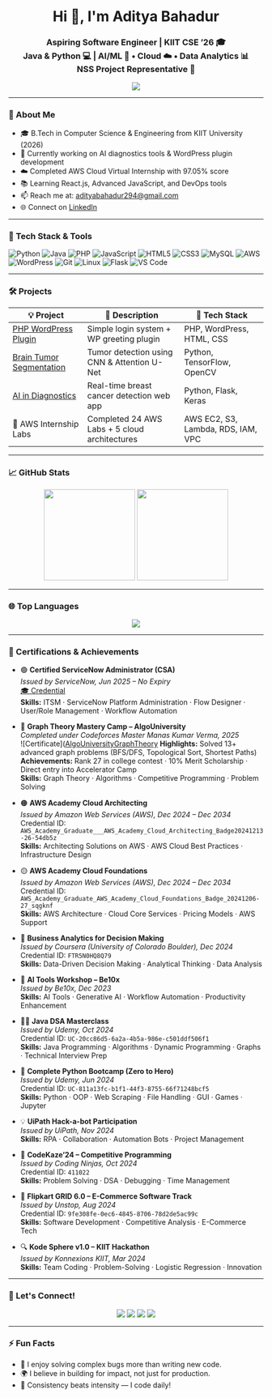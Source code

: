 <h1 align="center">Hi 👋, I'm Aditya Bahadur</h1>
<h3 align="center">
Aspiring Software Engineer | KIIT CSE ’26 🎓 <br>
Java & Python 💻 | AI/ML 🤖 • Cloud ☁️ • Data Analytics 📊 <br>
NSS Project Representative 🌱
</h3>

<p align="center">
  <img src="https://readme-typing-svg.herokuapp.com/?lines=DSA+Lover;Open+Source+Contributor;AWS+Cloud+Intern;Always+Learning+New+Things&center=true&width=500&height=45">
</p>

---

### 🧠 About Me
- 🎓 B.Tech in Computer Science & Engineering from KIIT University (2026)
- 🔭 Currently working on AI diagnostics tools & WordPress plugin development
- ☁️ Completed AWS Cloud Virtual Internship with 97.05% score
- 📚 Learning React.js, Advanced JavaScript, and DevOps tools
- 📫 Reach me at: [adityabahadur294@gmail.com](mailto:adityabahadur294@gmail.com)
- 🌐 Connect on [LinkedIn](https://www.linkedin.com/in/aditya-bahadur-b3b709197/)

---

### 🚀 Tech Stack & Tools

![Python](https://img.shields.io/badge/Python-3776AB?style=for-the-badge&logo=python&logoColor=white)
![Java](https://img.shields.io/badge/Java-007396?style=for-the-badge&logo=java&logoColor=white)
![PHP](https://img.shields.io/badge/PHP-777BB4?style=for-the-badge&logo=php&logoColor=white)
![JavaScript](https://img.shields.io/badge/JavaScript-F7DF1E?style=for-the-badge&logo=javascript&logoColor=black)
![HTML5](https://img.shields.io/badge/HTML5-E34F26?style=for-the-badge&logo=html5&logoColor=white)
![CSS3](https://img.shields.io/badge/CSS3-1572B6?style=for-the-badge&logo=css3&logoColor=white)
![MySQL](https://img.shields.io/badge/MySQL-00000F?style=for-the-badge&logo=mysql&logoColor=white)
![AWS](https://img.shields.io/badge/AWS-FF9900?style=for-the-badge&logo=amazonaws&logoColor=white)
![WordPress](https://img.shields.io/badge/WordPress-21759B?style=for-the-badge&logo=wordpress&logoColor=white)
![Git](https://img.shields.io/badge/Git-F05032?style=for-the-badge&logo=git&logoColor=white)
![Linux](https://img.shields.io/badge/Linux-FCC624?style=for-the-badge&logo=linux&logoColor=black)
![Flask](https://img.shields.io/badge/Flask-000000?style=for-the-badge&logo=flask&logoColor=white)
![VS Code](https://img.shields.io/badge/VS%20Code-007ACC?style=for-the-badge&logo=visual-studio-code&logoColor=white)

---

### 🛠️ Projects

| 💡 Project | 🔧 Description | 🧰 Tech Stack |
|-----------|----------------|---------------|
| [PHP WordPress Plugin](https://github.com/abahadur29/php-wordpress-getting-started) | Simple login system + WP greeting plugin | PHP, WordPress, HTML, CSS |
| [Brain Tumor Segmentation](https://github.com/abahadur29/Brain-Tumor-Segmentation-from-MRI-Using-Deep-Learning) | Tumor detection using CNN & Attention U-Net | Python, TensorFlow, OpenCV |
| [AI in Diagnostics](https://github.com/abahadur29/AI_in_Diagnostics_Precision_Tool_for_Breast_Cancer_Detection) | Real-time breast cancer detection web app | Python, Flask, Keras |
| 🧪 AWS Internship Labs | Completed 24 AWS Labs + 5 cloud architectures | AWS EC2, S3, Lambda, RDS, IAM, VPC |

---

### 📈 GitHub Stats

<p align="center">
  <img src="https://github-readme-stats.vercel.app/api?username=abahadur29&show_icons=true&theme=tokyonight&count_private=true" height="180px"/>
  <img src="https://github-readme-streak-stats.herokuapp.com/?user=abahadur29&theme=tokyonight" height="180px"/>
</p>

---

### 🌐 Top Languages

<p align="center">
  <img src="https://github-readme-stats.vercel.app/api/top-langs/?username=abahadur29&layout=compact&theme=tokyonight&langs_count=6" />
</p>

---

### 📜 Certifications & Achievements

-  🟢 **Certified ServiceNow Administrator (CSA)**  
  *Issued by ServiceNow, Jun 2025 – No Expiry*  
  [🎓 Credential](https://www.credly.com/badges/582b7dcf-5a3b-4ae0-8cf1-80885c336806/public_url)  
  **Skills:** ITSM · ServiceNow Platform Administration · Flow Designer · User/Role Management · Workflow Automation

-  🔗 **Graph Theory Mastery Camp – AlgoUniversity**  
  *Completed under Codeforces Master Manas Kumar Verma, 2025*  
  ![Certificate]([AlgoUniversityGraphTheory](https://github.com/user-attachments/assets/13831cec-9cd3-4cbe-8e5b-ce01f3cf20c8)
  **Highlights:** Solved 13+ advanced graph problems (BFS/DFS, Topological Sort, Shortest Paths)  
  **Achievements:** Rank 27 in college contest · 10% Merit Scholarship · Direct entry into Accelerator Camp  
  **Skills:** Graph Theory · Algorithms · Competitive Programming · Problem Solving

- 🟠 **AWS Academy Cloud Architecting**  
  *Issued by Amazon Web Services (AWS), Dec 2024 – Dec 2034*  
  Credential ID: `AWS_Academy_Graduate___AWS_Academy_Cloud_Architecting_Badge20241213-26-54db5z`  
  **Skills:** Architecting Solutions on AWS · AWS Cloud Best Practices · Infrastructure Design

- 🟡 **AWS Academy Cloud Foundations**  
  *Issued by Amazon Web Services (AWS), Dec 2024 – Dec 2034*  
  Credential ID: `AWS_Academy_Graduate_AWS_Academy_Cloud_Foundations_Badge_20241206-27_sqgknf`  
  **Skills:** AWS Architecture · Cloud Core Services · Pricing Models · AWS Support

- 🧠 **Business Analytics for Decision Making**  
  *Issued by Coursera (University of Colorado Boulder), Dec 2024*  
  Credential ID: `FTR5N0HQ8Q79`  
  **Skills:** Data-Driven Decision Making · Analytical Thinking · Data Analysis

- 🤖 **AI Tools Workshop – Be10x**  
  *Issued by Be10x, Dec 2023*  
  **Skills:** AI Tools · Generative AI · Workflow Automation · Productivity Enhancement

- 👨‍💻 **Java DSA Masterclass**  
  *Issued by Udemy, Oct 2024*  
  Credential ID: `UC-20cc86d5-6a2a-4b5a-986e-c501ddf506f1`  
  **Skills:** Java Programming · Algorithms · Dynamic Programming · Graphs · Technical Interview Prep

- 🐍 **Complete Python Bootcamp (Zero to Hero)**  
  *Issued by Udemy, Jun 2024*  
  Credential ID: `UC-811a13fc-b1f1-44f3-8755-66f71248bcf5`  
  **Skills:** Python · OOP · Web Scraping · File Handling · GUI · Games · Jupyter

- 💡 **UiPath Hack-a-bot Participation**  
  *Issued by UiPath, Nov 2024*  
  **Skills:** RPA · Collaboration · Automation Bots · Project Management

- 🚀 **CodeKaze’24 – Competitive Programming**  
  *Issued by Coding Ninjas, Oct 2024*  
  Credential ID: `411022`  
  **Skills:** Problem Solving · DSA · Debugging · Time Management

- 🛒 **Flipkart GRID 6.0 – E-Commerce Software Track**  
  *Issued by Unstop, Aug 2024*  
  Credential ID: `9fe308fe-0ec6-4845-8706-78d2de5ac99c`  
  **Skills:** Software Development · Competitive Analysis · E-Commerce Tech

- 🔍 **Kode Sphere v1.0 – KIIT Hackathon**  
  *Issued by Konnexions KIIT, Mar 2024*  
  **Skills:** Team Coding · Problem-Solving · Logistic Regression · Innovation


---

### 🤝 Let's Connect!

<p align="center">
  <a href="mailto:adityabahadur294@gmail.com"><img src="https://img.shields.io/badge/Gmail-D14836?style=for-the-badge&logo=gmail&logoColor=white"></a>
  <a href="https://www.linkedin.com/in/aditya-bahadur-b3b709197/"><img src="https://img.shields.io/badge/LinkedIn-blue?style=for-the-badge&logo=linkedin"></a>
  <a href="https://github.com/abahadur29"><img src="https://img.shields.io/badge/GitHub-181717?style=for-the-badge&logo=github&logoColor=white"></a>
  <a href="https://www.instagram.com/_.aditya2904._/?hl=en"><img src="https://img.shields.io/badge/Instagram-E4405F?style=for-the-badge&logo=instagram&logoColor=white"></a>
</p>

---

### ⚡ Fun Facts
- 🧠 I enjoy solving complex bugs more than writing new code.
- 🌍 I believe in building for impact, not just for production.
- 🔄 Consistency beats intensity — I code daily!

